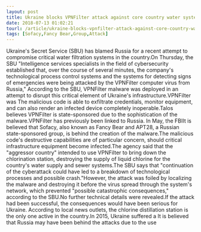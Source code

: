 ```yaml
---
layout: post
title: Ukraine blocks VPNFilter attack against core country water system
date: 2018-07-13 01:02:21
tourl: /article/ukraine-blocks-vpnfilter-attack-against-core-country-water-system/
tags: [Sofacy,Fancy Bear,Group,Attack]
---
```

Ukraine's Secret Service (SBU) has blamed Russia for a recent attempt to compromise critical water filtration systems in the country.On Thursday, the SBU "Intelligence services specialists in the field of cybersecurity established that, over the course of several minutes, the company's technological process control systems and the systems for detecting signs of emergencies were being attacked by the VPNFilter computer virus from Russia," According to the SBU, VPNFilter malware was deployed in an attempt to disrupt this critical element of Ukraine's infrastructure.VPNFilter was The malicious code is able to exfiltrate credentials, monitor equipment, and can also render an infected device completely inoperable.Talos believes VPNFilter is state-sponsored due to the sophistication of the malware.VPNFilter has previously been linked to Russia. In May, the FBIIt is believed that Sofacy, also known as Fancy Bear and APT28, a Russian state-sponsored group, is behind the creation of the malware.The malicious code's destructive capabilities are of particular concern, should critical infrastructure equipment become infected.The agency said that the "aggressor country" intended to use VPNFilter to bring down the chlorination station, destroying the supply of liquid chlorine for the country's water supply and sewer systems.The SBU says that "continuation of the cyberattack could have led to a breakdown of technological processes and possible crash."However, the attack was foiled by localizing the malware and destroying it before the virus spread through the system's network, which prevented "possible catastrophic consequences," according to the SBU.No further technical details were revealed.If the attack had been successful, the consequences would have been serious for Ukraine. According to local news outlets, the chlorine distillation station is the only one active in the country.In 2015, Ukraine suffered a It is believed that Russia may have been behind the attacks due to the use